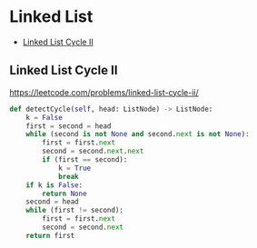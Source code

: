 # Linked List

+ [Linked List Cycle II](#linked-list-cycle-ii)

[comment]: <> (Stop)

## Linked List Cycle II

https://leetcode.com/problems/linked-list-cycle-ii/

```python
def detectCycle(self, head: ListNode) -> ListNode:
    k = False
    first = second = head
    while (second is not None and second.next is not None):
        first = first.next
        second = second.next.next
        if (first == second):
            k = True
            break
    if k is False:
        return None
    second = head
    while (first != second):
        first = first.next
        second = second.next
    return first
```